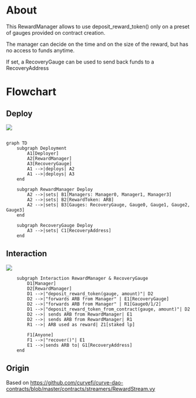 # About

This RewardManager allows to use deposit_reward_token() only on a preset of gauges provided on contract creation. 

The manager can decide on the time and on the size of the reward, but has no access to funds anytime.

If set, a RecoveryGauge can be used to send back funds to a RecoveryAddress

# Flowchart

## Deploy

[![](https://mermaid.ink/img/pako:eNp9UslugzAQ_RU0ZxJhGyj4UClppJ56SXMq5ODGUxIlGGSgLU3y73VYImib2rJmeeM3i-YIm0wicIhVokW-tVaLWFnmFNVr61hgfsjqFFXZApczI1HrRr0eeGm0xA-h5ZNQIhlDzECb7B11_SiqBIcQsSaT-5Ns-IqTYfkHYy2GSsbqR52j1F3Vw9oapgJLQzMnURdXcKvTHLvXyFVj61sEfaerbI-KW7Pl_GYoi5qOTabRBGyrEU4nSSdpJ_vUf3c64PndKRtkfyDXuc-k1FgUY97-gg0p6lTspFmF4yUkhnKLKcbAjSqF3sdmRc4mTlRl9lyrDfBSV2iDzqpkC_xNHApjVbkUJS52wpSaXr25UC9ZlvZfjAn8CJ_AJ5R4U48FPg1dPwzJnR_YUAOnxJ26jHoec8PQdQNCzzZ8NRRkyhhxHOJR8_zAd9zzN2UN2Qg?type=png)](https://mermaid.live/edit#pako:eNp9UslugzAQ_RU0ZxJhGyj4UClppJ56SXMq5ODGUxIlGGSgLU3y73VYImib2rJmeeM3i-YIm0wicIhVokW-tVaLWFnmFNVr61hgfsjqFFXZApczI1HrRr0eeGm0xA-h5ZNQIhlDzECb7B11_SiqBIcQsSaT-5Ns-IqTYfkHYy2GSsbqR52j1F3Vw9oapgJLQzMnURdXcKvTHLvXyFVj61sEfaerbI-KW7Pl_GYoi5qOTabRBGyrEU4nSSdpJ_vUf3c64PndKRtkfyDXuc-k1FgUY97-gg0p6lTspFmF4yUkhnKLKcbAjSqF3sdmRc4mTlRl9lyrDfBSV2iDzqpkC_xNHApjVbkUJS52wpSaXr25UC9ZlvZfjAn8CJ_AJ5R4U48FPg1dPwzJnR_YUAOnxJ26jHoec8PQdQNCzzZ8NRRkyhhxHOJR8_zAd9zzN2UN2Qg)
```

graph TD
    subgraph Deployment
        A1[Deployer]
        A2[RewardManager]
        A3[RecoveryGauge]
        A1 -->|deploys| A2
        A1 -->|deploys| A3
    end

    subgraph RewardManager Deploy
        A2 -->|sets| B1[Managers: Manager0, Manager1, Manager3]
        A2 -->|sets| B2[RewardToken: ARB]
        A2 -->|sets| B3[Gauges: RecoveryGauge, Gauge0, Gauge1, Gauge2, Gauge3]
    end

    subgraph RecoveryGauge Deploy
        A3 -->|sets| C1[RecoveryAddress]
    end
```

## Interaction

[![](https://mermaid.ink/img/pako:eNqVUstu2zAQ_JXFHooUkB1Tr1o6FHDhNOihF7WniIbBirRsOCIFkmrrWv73UI_G8i2hIIC7nBnNrHjGQnGBKZaa1Xv4uaYS3DLNr6HxTVqhWWEPSkIm_jDNvzPJSqHhg6sL9Vvo0yNrSjHwurUm-YjZTJp-fkOfHhGYzT63FLmolTnYre6BW6uOQt6VnbgHrFKNtB8ptk5qKjtyd0p3JAOr7AvstKpg_BBFaOGB5DdmN_BuiYzkPXVxT-79t7rfdjLbQknbzfBtWcAIOTVxM7YuynsZGZmkzQa7PbgxggMzMDhu4YnkxrKjaz7Xrwmv1K8kX8mTkmIz7Y3p9TDeuz7V1OPDgLhatKqFx-v_WHGuhTGjpkNR2T3oYSV0xQ7c3c1zd0jR7kUlKKZuy5k-UqTy4nCsserHSRaYWt0ID7Vqyj2mO_ZsXNXUnFmxPjB3n6vXbs3kk1LVf4orMT3jX0xnPonmUbCM_SSMk4R8ipcenjD1STgPAz-KgjBJwnBJ_IuH_3oJMg8CsliQyHdvvIwX4eUFU3sDFg?type=png)](https://mermaid.live/edit#pako:eNqVUstu2zAQ_JXFHooUkB1Tr1o6FHDhNOihF7WniIbBirRsOCIFkmrrWv73UI_G8i2hIIC7nBnNrHjGQnGBKZaa1Xv4uaYS3DLNr6HxTVqhWWEPSkIm_jDNvzPJSqHhg6sL9Vvo0yNrSjHwurUm-YjZTJp-fkOfHhGYzT63FLmolTnYre6BW6uOQt6VnbgHrFKNtB8ptk5qKjtyd0p3JAOr7AvstKpg_BBFaOGB5DdmN_BuiYzkPXVxT-79t7rfdjLbQknbzfBtWcAIOTVxM7YuynsZGZmkzQa7PbgxggMzMDhu4YnkxrKjaz7Xrwmv1K8kX8mTkmIz7Y3p9TDeuz7V1OPDgLhatKqFx-v_WHGuhTGjpkNR2T3oYSV0xQ7c3c1zd0jR7kUlKKZuy5k-UqTy4nCsserHSRaYWt0ID7Vqyj2mO_ZsXNXUnFmxPjB3n6vXbs3kk1LVf4orMT3jX0xnPonmUbCM_SSMk4R8ipcenjD1STgPAz-KgjBJwnBJ_IuH_3oJMg8CsliQyHdvvIwX4eUFU3sDFg)

```graph TD
    subgraph Interaction RewardManager & RecoveryGauge
        D1[Manager]
        D2[RewardManager]
        D1 -->|"deposit_reward_token(gauge, amount)"| D2
        D2 -->|"forwards ARB from Manager" | E1[RecoveryGauge] 
        D2 -->|"forwards ARB from Manager" | R1[Gauge0/1/2]
        D1 -->|"deposit_reward_token_from_contract(gauge, amount)"| D2
        D2 -->| sends ARB from RewardManager| E1
        D2 -->| sends ARB from RewardManager| R1 
        R1 -->| ARB used as reward| Z1[staked lp]
      
        F1[Anyone]
        F1 -->|"recover()"| E1
        E1 -->|sends ARB to| G1[RecoveryAddress]
    end
```



## Origin

Based on https://github.com/curvefi/curve-dao-contracts/blob/master/contracts/streamers/RewardStream.vy
